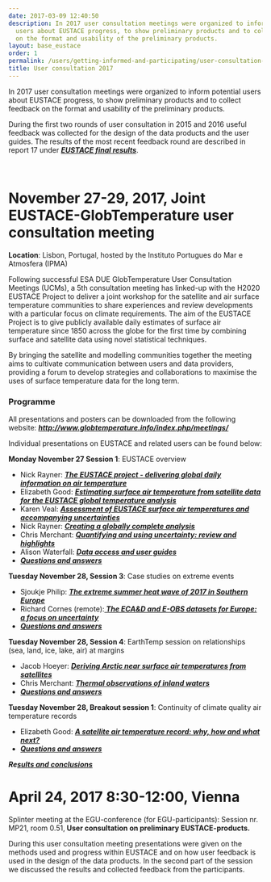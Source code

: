 ```yaml
---
date: 2017-03-09 12:40:50
description: In 2017 user consultation meetings were organized to inform potential
  users about EUSTACE progress, to show preliminary products and to collect feedback
  on the format and usability of the preliminary products.
layout: base_eustace
order: 1
permalink: /users/getting-informed-and-participating/user-consultation-meetings/user-consultation-2017/
title: User consultation 2017
---
```


<p>In 2017 user consultation meetings were organized to inform potential users about EUSTACE progress, to show preliminary products and to collect feedback on the format and usability of the preliminary products.</p>
<p>During the first two rounds of user consultation in 2015 and 2016 useful feedback was collected for the design of the data products and the user guides. The results of the most recent feedback round are described in report 17 under <a href="https://www.eustaceproject.eu/final-results/"><em><strong>EUSTACE final results</strong></em></a>.</p>
<p><strong><br></strong></p>
<h1><strong>November 27-29, 2017, Joint EUSTACE-GlobTemperature user consultation meeting</strong></h1>
<p><strong>Location</strong>: Lisbon, Portugal, hosted by the Instituto Portugues do Mar e Atmosfera (IPMA)</p>
<p>Following successful ESA DUE GlobTemperature User Consultation Meetings (UCMs), a 5th consultation meeting has linked-up with the H2020 EUSTACE Project to deliver a joint workshop for the satellite and air surface temperature communities to share experiences and review developments with a particular focus on climate requirements. The aim of the EUSTACE Project is to give publicly available daily estimates of surface air temperature since 1850 across the globe for the first time by combining surface and satellite data using novel statistical techniques.</p>
<p>By bringing the satellite and modelling communities together the meeting aims to cultivate communication between users and data providers, providing a forum to develop strategies and collaborations to maximise the uses of surface temperature data for the long term.</p>
<h3><strong>Programme</strong></h3>
<p>All presentations and posters can be downloaded from the following website: <em><strong><a href="http://www.globtemperature.info/index.php/meetings/">http://www.globtemperature.info/index.php/meetings/</a></strong></em></p>
<p>Individual presentations on EUSTACE and related users can be found below:</p>
<p><strong>Monday November 27 Session 1</strong>: EUSTACE overview</p>
<ul>
<li>Nick Rayner: <em><strong><a href="{{ site.baseurl }}/assets/media/uploads/1_eustace_overview.pdf">The EUSTACE project - delivering global daily information on air temperature</a></strong></em></li>
<li>Elizabeth Good: <em><strong><a href="{{ site.baseurl }}/assets/media/uploads/2_20171127_satstace_ejg.pdf">Estimating surface air temperature from satellite data for the EUSTACE global temperature analysis</a></strong></em></li>
<li>Karen Veal: <em><strong><a href="{{ site.baseurl }}/assets/media/uploads/3_20171127_validation_eustace_gtworkshop_lisbon_klveal.pdf">Assessment of EUSTACE surface air temperatures and accompanying uncertainties</a></strong></em></li>
<li>Nick Rayner: <em><strong><a href="{{ site.baseurl }}/assets/media/uploads/4_eustace_analysis.pdf">Creating a globally complete analysis</a></strong></em></li>
<li>Chris Merchant: <em><strong><a href="{{ site.baseurl }}/assets/media/uploads/5_merchant-uncertainty-review.pdf">Quantifying and using uncertainty: review and highlights</a></strong></em></li>
<li>Alison Waterfall: <em><strong><a href="{{ site.baseurl }}/assets/media/uploads/6_eustace__awaterfall_user_guides.pdf">Data access and user guides</a></strong></em></li>
<li><em><strong><a href="{{ site.baseurl }}/assets/media/uploads/qanda_session_1.pdf">Questions and answers</a></strong></em></li>
</ul>
<div><strong>Tuesday November 28, Session 3</strong>: Case studies on extreme events</div>
<div>
<ul>
<li>Sjoukje Philip: <em><strong><a href="{{ site.baseurl }}/assets/media/uploads/sjoukje_event_attr_summer2017_lisbon.pdf">The extreme summer heat wave of 2017 in Southern Europe</a></strong></em></li>
<li>Richard Cornes (remote):<em><strong><a href="{{ site.baseurl }}/assets/media/uploads/eustace_nov2017.pdf"> The ECA&amp;D and E-OBS datasets for Europe: a focus on uncertainty</a></strong></em></li>
<li><em><strong><a href="{{ site.baseurl }}/assets/media/uploads/qanda_session_3.pdf">Questions and answers</a></strong></em></li>
</ul>
<strong>Tuesday November 28, Session 4</strong>: EarthTemp session on relationships (sea, land, ice, lake, air) at margins</div>
<ul>
<li>Jacob Hoeyer: <a href="{{ site.baseurl }}/assets/media/uploads/arctic_t2m_from_sat_eustace_globtemp_2017.pdf"><em><strong>Deri</strong><strong><em>v</em>ing Arctic near surface air temperatures from satellites</strong></em></a></li>
<li>Chris Merchant: <em><strong><a href="{{ site.baseurl }}/assets/media/uploads/woolway_globtemp.pdf">Thermal observations of inland waters</a></strong></em></li>
<li><em><strong><a href="{{ site.baseurl }}/assets/media/uploads/qanda_session_4.pdf">Questions and answers</a></strong></em></li>
</ul>
<div><strong>Tuesday November 28, Breakout session 1</strong>: Continuity of climate quality air temperature records</div>
<div>
<ul>
<li>Elizabeth Good: <em><strong><a href="{{ site.baseurl }}/assets/media/uploads/20171128_satellite_air_temps_ejg.pdf">A satellite air temperature record: why, how and what next?</a></strong></em></li>
<li><em><strong><a href="{{ site.baseurl }}/assets/media/uploads/qanda_session_5.pdf">Questions and answers</a></strong></em></li>
</ul>
</div>
<div><em><strong>Re<a href="{{ site.baseurl }}/assets/media/uploads/results_and_conclusions_workshop_lisbon.pdf">sults and conclusion</a></strong></em><em><a href="{{ site.baseurl }}/assets/media/uploads/results_and_conclusions_workshop_lisbon.pdf"><strong>s</strong></a></em></div>
<div></div>
<div></div>
<h1><b>April 24, 2017 8:30-12:00, Vienna</b></h1>
<p>Splinter meeting at the EGU-conference (for EGU-participants): Session nr. MP21, room 0.51,<b> </b><strong>User consultation on preliminary EUSTACE-products.</strong></p>
<p>During this user consultation meeting presentations were given on the methods used and progress within EUSTACE and on how user feedback is used in the design of the data products. In the second part of the session we discussed the results and collected feedback from the participants. </p>
